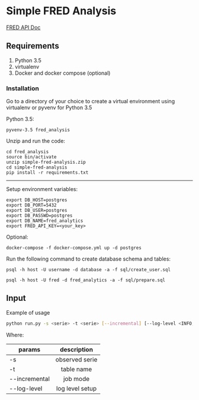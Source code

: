 # Simple FRED Analysis

[FRED API Doc](https://research.stlouisfed.org/docs/api/fred/)

## Requirements

1. Python 3.5
2. virtualenv
3. Docker and docker compose (optional)

### Installation

Go to a directory of your choice to create a virtual environment using virtualenv or pyvenv for Python 3.5

Python 3.5:

```
pyvenv-3.5 fred_analysis
```

Unzip and run the code:

```
cd fred_analysis
source bin/activate
unzip simple-fred-analysis.zip
cd simple-fred-analysis
pip install -r requirements.txt
```
---

Setup environment variables:

```
export DB_HOST=postgres
export DB_PORT=5432
export DB_USER=postgres
export DB_PASSWD=postgres
export DB_NAME=fred_analytics
export FRED_API_KEY=<your_key>
```

Optional:

`docker-compose -f docker-compose.yml up -d postgres`

Run the following command to create database schema and tables:

`psql -h host -U username -d database -a -f sql/create_user.sql`

`psql -h host -U fred -d fred_analytics -a -f sql/prepare.sql`

## Input

Example of usage

```bash
python run.py -s <serie> -t <serie> [--incremental] [--log-level <INFO, DEBUG, ERROR>]
```

Where:

| params        | description     |
| ------------- |:---------------:|
| -s            | observed serie  |
| -t            | table name      |
| --incremental | job mode        |
| --log-level   | log level setup |
